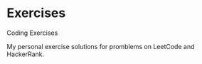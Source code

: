 # Exercises
Coding Exercises

My personal exercise solutions for promblems on LeetCode and HackerRank.
